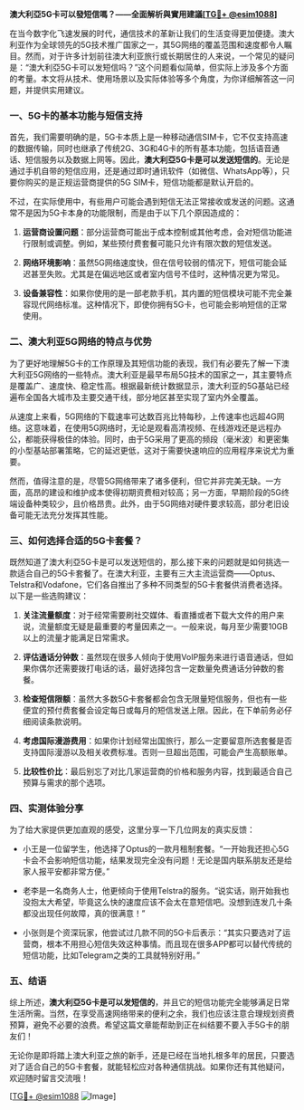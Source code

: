 **澳大利亞5G卡可以發短信嗎？——全面解析與實用建議[[TG💪+ @esim1088](https://t.me/s/esim1088)]**

在当今数字化飞速发展的时代，通信技术的革新让我们的生活变得更加便捷。澳大利亚作为全球领先的5G技术推广国家之一，其5G网络的覆盖范围和速度都令人瞩目。然而，对于许多计划前往澳大利亚旅行或长期居住的人来说，一个常见的疑问是：“澳大利亞5G卡可以发短信吗？”这个问题看似简单，但实际上涉及多个方面的考量。本文将从技术、使用场景以及实际体验等多个角度，为你详细解答这一问题，并提供实用建议。

### 一、5G卡的基本功能与短信支持

首先，我们需要明确的是，5G卡本质上是一种移动通信SIM卡，它不仅支持高速的数据传输，同时也继承了传统2G、3G和4G卡的所有基本功能，包括语音通话、短信服务以及数据上网等。因此，**澳大利亞5G卡是可以发送短信的**。无论是通过手机自带的短信应用，还是通过即时通讯软件（如微信、WhatsApp等），只要你购买的是正规运营商提供的5G SIM卡，短信功能都是默认开启的。

不过，在实际使用中，有些用户可能会遇到短信无法正常接收或发送的问题。这通常不是因为5G卡本身的功能限制，而是由于以下几个原因造成的：

1. **运营商设置问题**：部分运营商可能出于成本控制或其他考虑，会对短信功能进行限制或调整。例如，某些预付费套餐可能只允许有限次数的短信发送。
   
2. **网络环境影响**：虽然5G网络速度快，但在信号较弱的情况下，短信可能会延迟甚至失败。尤其是在偏远地区或者室内信号不佳时，这种情况更为常见。

3. **设备兼容性**：如果你使用的是一部老款手机，其内置的短信模块可能不完全兼容现代网络标准。这种情况下，即使你拥有5G卡，也可能会影响短信的正常使用。

### 二、澳大利亚5G网络的特点与优势

为了更好地理解5G卡的工作原理及其短信功能的表现，我们有必要先了解一下澳大利亚5G网络的一些特点。澳大利亚是最早布局5G技术的国家之一，其主要特点是覆盖广、速度快、稳定性高。根据最新统计数据显示，澳大利亚的5G基站已经遍布全国各大城市及主要交通干线，部分地区甚至实现了室内外全覆盖。

从速度上来看，5G网络的下载速率可达数百兆比特每秒，上传速率也远超4G网络。这意味着，在使用5G网络时，无论是观看高清视频、在线游戏还是远程办公，都能获得极佳的体验。同时，由于5G采用了更高的频段（毫米波）和更密集的小型基站部署策略，它的延迟更低，这对于需要快速响应的应用程序来说尤为重要。

然而，值得注意的是，尽管5G网络带来了诸多便利，但它并非完美无缺。一方面，高昂的建设和维护成本使得初期资费相对较高；另一方面，早期阶段的5G终端设备种类较少，且价格昂贵。此外，由于5G网络对硬件要求较高，部分老旧设备可能无法充分发挥其性能。

### 三、如何选择合适的5G卡套餐？

既然知道了澳大利亞5G卡是可以发送短信的，那么接下来的问题就是如何挑选一款适合自己的5G卡套餐了。在澳大利亚，主要有三大主流运营商——Optus、Telstra和Vodafone，它们各自推出了多种不同类型的5G卡套餐供消费者选择。以下是一些选购建议：

1. **关注流量额度**：对于经常需要刷社交媒体、看直播或者下载大文件的用户来说，流量额度无疑是最重要的考量因素之一。一般来说，每月至少需要10GB以上的流量才能满足日常需求。

2. **评估通话分钟数**：虽然现在很多人倾向于使用VoIP服务来进行语音通话，但如果你偶尔还需要拨打电话的话，最好选择包含一定数量免费通话分钟数的套餐。

3. **检查短信限额**：虽然大多数5G卡套餐都会包含无限量短信服务，但也有一些便宜的预付费套餐会设定每日或每月的短信发送上限。因此，在下单前务必仔细阅读条款说明。

4. **考虑国际漫游费用**：如果你计划经常出国旅行，那么一定要留意所选套餐是否支持国际漫游以及相关收费标准。否则一旦超出范围，可能会产生高额账单。

5. **比较性价比**：最后别忘了对比几家运营商的价格和服务内容，找到最适合自己预算与需求的那个选项。

### 四、实测体验分享

为了给大家提供更加直观的感受，这里分享一下几位网友的真实反馈：

- 小王是一位留学生，他选择了Optus的一款月租制套餐。“一开始我还担心5G卡会不会影响短信功能，结果发现完全没有问题！无论是国内联系朋友还是给家人报平安都非常方便。”

- 老李是一名商务人士，他更倾向于使用Telstra的服务。“说实话，刚开始我也没抱太大希望，毕竟这么快的速度应该不会太在意短信吧。没想到连发几十条都没出现任何故障，真的很满意！”

- 小张则是个资深玩家，他尝试过几款不同的5G卡后表示：“其实只要选对了运营商，根本不用担心短信失效这种事情。而且现在很多APP都可以替代传统的短信功能，比如Telegram之类的工具就特别好用。”

### 五、结语

综上所述，**澳大利亞5G卡是可以发短信的**，并且它的短信功能完全能够满足日常生活所需。当然，在享受高速网络带来的便利之余，我们也应该注意合理规划资费预算，避免不必要的浪费。希望这篇文章能帮助到正在纠结要不要入手5G卡的朋友们！

无论你是即将踏上澳大利亚之旅的新手，还是已经在当地扎根多年的居民，只要选对了适合自己的5G卡套餐，就能轻松应对各种通信挑战。如果你还有其他疑问，欢迎随时留言交流哦！

[[TG💪+ @esim1088](https://t.me/s/esim1088) ![Image](https://i.postimg.cc/4NQfJmqS/Snipaste-2025-05-13-00-14-12.png)]